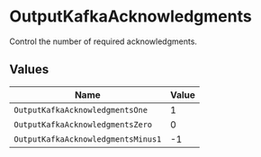 # OutputKafkaAcknowledgments

Control the number of required acknowledgments.


## Values

| Name                               | Value                              |
| ---------------------------------- | ---------------------------------- |
| `OutputKafkaAcknowledgmentsOne`    | 1                                  |
| `OutputKafkaAcknowledgmentsZero`   | 0                                  |
| `OutputKafkaAcknowledgmentsMinus1` | -1                                 |